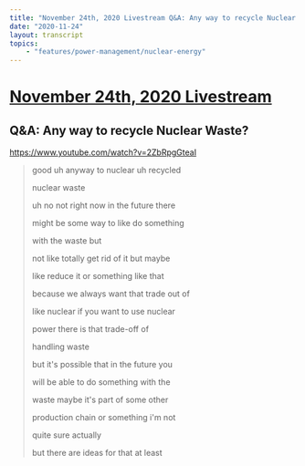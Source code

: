 ```yaml
---
title: "November 24th, 2020 Livestream Q&A: Any way to recycle Nuclear Waste?"
date: "2020-11-24"
layout: transcript
topics:
    - "features/power-management/nuclear-energy"
---
```

# [November 24th, 2020 Livestream](../2020-11-24.md)
## Q&A: Any way to recycle Nuclear Waste?
https://www.youtube.com/watch?v=2ZbRpgGteaI
> good uh anyway to nuclear uh recycled
> 
> nuclear waste
> 
> uh no not right now in the future there
> 
> might be some way to like do something
> 
> with the waste but
> 
> not like totally get rid of it but maybe
> 
> like reduce it or something like that
> 
> because we always want that trade out of
> 
> like nuclear if you want to use nuclear
> 
> power there is that trade-off of
> 
> handling waste
> 
> but it's possible that in the future you
> 
> will be able to do something with the
> 
> waste maybe it's part of some other
> 
> production chain or something i'm not
> 
> quite sure actually
> 
> but there are ideas for that at least
> 

